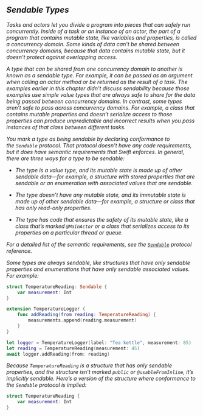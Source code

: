 ## *Sendable Types*

*Tasks and actors let you divide a program into pieces that can safely run concurrently. Inside of a task or an instance of an actor, the part of a program that contains mutable state, like variables and properties, is called a concurrency domain. Some kinds of data can’t be shared between concurrency domains, because that data contains mutable state, but it doesn’t protect against overlapping access.*

*A type that can be shared from one concurrency domain to another is known as a sendable type. For example, it can be passed as an argument when calling an actor method or be returned as the result of a task. The examples earlier in this chapter didn’t discuss sendability because those examples use simple value types that are always safe to share for the data being passed between concurrency domains. In contrast, some types aren’t safe to pass across concurrency domains. For example, a class that contains mutable properties and doesn’t serialize access to those properties can produce unpredictable and incorrect results when you pass instances of that class between different tasks.*

*You mark a type as being sendable by declaring conformance to the `Sendable` protocol. That protocol doesn’t have any code requirements, but it does have semantic requirements that Swift enforces. In general, there are three ways for a type to be sendable:*

- *The type is a value type, and its mutable state is made up of other sendable data—for example, a structure with stored properties that are sendable or an enumeration with associated values that are sendable.*

- *The type doesn’t have any mutable state, and its immutable state is made up of other sendable data—for example, a structure or class that has only read-only properties.*

- *The type has code that ensures the safety of its mutable state, like a class that’s marked `@MainActor` or a class that serializes access to its properties on a particular thread or queue.*

*For a detailed list of the semantic requirements, see the [`Sendable`](https://developer.apple.com/documentation/swift/sendable) protocol reference.*

*Some types are always sendable, like structures that have only sendable properties and enumerations that have only sendable associated values. For example:*

```swift
struct TemperatureReading: Sendable {
    var measurement: Int
}

extension TemperatureLogger {
    func addReading(from reading: TemperatureReading) {
        measurements.append(reading.measurement)
    }
}

let logger = TemperatureLogger(label: "Tea kettle", measurement: 85)
let reading = TemperatureReading(measurement: 45)
await logger.addReading(from: reading)
```

*Because `TemperatureReading` is a structure that has only sendable properties, and the structure isn’t marked `public` or `@usableFromInline`, it’s implicitly sendable. Here’s a version of the structure where conformance to the `Sendable` protocol is implied:*

```swift
struct TemperatureReading {
    var measurement: Int
}
```
